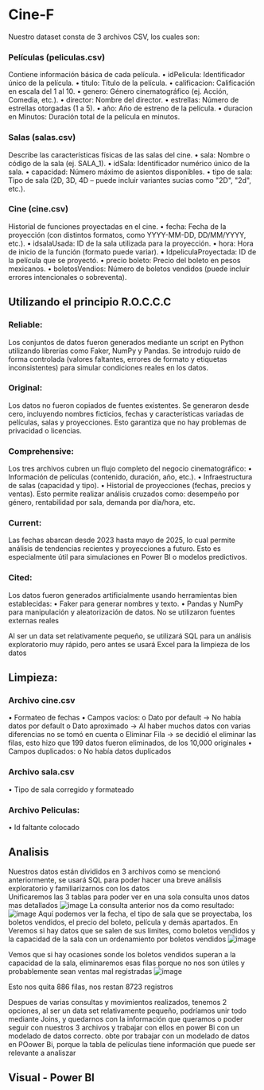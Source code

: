 # Cine-F
Nuestro dataset consta de 3 archivos CSV, los cuales son:
 ### Películas (peliculas.csv)
Contiene información básica de cada película.
•	idPelicula: Identificador único de la película.
•	titulo: Título de la película.
•	calificacion: Calificación en escala del 1 al 10.
•	genero: Género cinematográfico (ej. Acción, Comedia, etc.).
•	director: Nombre del director.
•	estrellas: Número de estrellas otorgadas (1 a 5).
•	año: Año de estreno de la película.
•	duracion en Minutos: Duración total de la película en minutos.
### Salas (salas.csv)
Describe las características físicas de las salas del cine.
•	sala: Nombre o código de la sala (ej. SALA_1).
•	idSala: Identificador numérico único de la sala.
•	capacidad: Número máximo de asientos disponibles.
•	tipo de sala: Tipo de sala (2D, 3D, 4D – puede incluir variantes sucias como "2D", "2d", etc.).

### Cine (cine.csv)
Historial de funciones proyectadas en el cine.
•	fecha: Fecha de la proyección (con distintos formatos, como YYYY-MM-DD, DD/MM/YYYY, etc.).
•	idsalaUsada: ID de la sala utilizada para la proyección.
•	hora: Hora de inicio de la función (formato puede variar).
•	IdpeliculaProyectada: ID de la película que se proyectó.
•	precio boleto: Precio del boleto en pesos mexicanos.
•	boletosVendios: Número de boletos vendidos (puede incluir errores intencionales o sobreventa).


## Utilizando el principio R.O.C.C.C
### Reliable:
Los conjuntos de datos fueron generados mediante un script en Python utilizando librerías como Faker, NumPy y Pandas. Se introdujo ruido de forma controlada (valores faltantes, errores de formato y etiquetas inconsistentes) para simular condiciones reales en los datos.
### Original: 
Los datos no fueron copiados de fuentes existentes. Se generaron desde cero, incluyendo nombres ficticios, fechas y características variadas de películas, salas y proyecciones. Esto garantiza que no hay problemas de privacidad o licencias.
### Comprehensive:
Los tres archivos cubren un flujo completo del negocio cinematográfico:
•	Información de películas (contenido, duración, año, etc.).
•	Infraestructura de salas (capacidad y tipo).
•	Historial de proyecciones (fechas, precios y ventas).
Esto permite realizar análisis cruzados como: desempeño por género, rentabilidad por sala, demanda por día/hora, etc.
### Current: 
Las fechas abarcan desde 2023 hasta mayo de 2025, lo cual permite análisis de tendencias recientes y proyecciones a futuro. Esto es especialmente útil para simulaciones en Power BI o modelos predictivos.
### Cited:
Los datos fueron generados artificialmente usando herramientas bien establecidas:
•	Faker para generar nombres y texto.
•	Pandas y NumPy para manipulación y aleatorización de datos.
No se utilizaron fuentes externas reales

Al ser un data set relativamente pequeño, se utilizará SQL para un análisis exploratorio muy rápido, pero antes se usará Excel para la limpieza de los datos

## Limpieza:
### Archivo cine.csv
•	Formateo de fechas
•	Campos vacíos:
o	Dato por default -> No había datos por default
o	Dato aproximado -> Al haber muchos datos con varias diferencias no se tomó en cuenta 
o	Eliminar Fila -> se decidió el eliminar las filas, esto hizo que 199 datos fueron eliminados, de los 10,000 originales
•	Campos duplicados:
o	 No había datos duplicados
### Archivo sala.csv
•	Tipo de sala corregido y formateado  
### Archivo Peliculas:
•	Id faltante colocado

## Analisis
Nuestros datos están divididos en 3 archivos como se mencionó anteriormente, se usará SQL para poder hacer una breve análisis exploratorio y familiarizarnos con los datos	
Unificaremos las 3 tablas para poder ver en una sola consulta unos datos mas detallados
![image](https://github.com/user-attachments/assets/7c02a780-ff22-4495-88ef-c03a43babe2a)
La consulta anterior nos da como resultado:
![image](https://github.com/user-attachments/assets/ecc75ec2-ee5e-46f1-8fcd-959c24e3683d)
Aquí podemos ver la fecha, el tipo de sala que se proyectaba, los boletos vendidos, el precio del boleto, película y demás apartados.
En Veremos si hay datos que se salen de sus limites, como boletos vendidos y la capacidad de la sala con un ordenamiento por boletos vendidos
 ![image](https://github.com/user-attachments/assets/a4424da8-524d-4555-9558-3045361cf77d)

Vemos que si hay ocasiones sonde los boletos vendidos superan a la capacidad de la sala, eliminaremos esas filas porque no nos son útiles	y probablemente sean ventas mal registradas
 ![image](https://github.com/user-attachments/assets/3ead897f-9703-40cd-a233-5ff9a8a36475)

Esto nos quita 886 filas, nos restan 8723 registros 

Despues de varias consultas y movimientos realizados, tenemos 2 opciones, al ser un data set relativamente pequeño, podríamos unir todo mediante Joins, y quedarnos con la información que queramos o poder seguir con nuestros 3 archivos y trabajar con ellos en power Bi con un modelado de datos correcto.
obte por trabajar con un modelado de datos en POower Bi, porque la tabla de películas tiene información que puede ser relevante a analiszar

## Visual - Power BI
